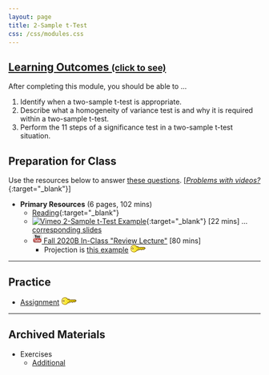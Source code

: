 ```yaml
---
layout: page
title: 2-Sample t-Test
css: /css/modules.css
---
```


<div class="panel-group-ILOs">
  <div class="panel panel-default">
    <div class="panel-heading">
      <h2 class="panel-title">
        <a data-toggle="collapse" href="#ILOs">Learning Outcomes <small>(click to see)</small></a>
      </h2>
    </div>
    <div id="ILOs" class="panel-collapse collapse">
      <div class="panel-body">

<p>After completing this module, you should be able to ...</p>

<ol>
  <li>Identify when a two-sample t-test is appropriate.</li>
  <li>Describe what a homogeneity of variance test is and why it is required within a two-sample t-test.</li>
  <li>Perform the 11 steps of a significance test in a two-sample t-test situation.</li>
</ol>
      </div>
    </div>
  </div>
</div>

## Preparation for Class

Use the resources below to answer [these questions](Prep/2Samplet). [[*Problems with videos?*](../resources/FAQs/videos){:target="_blank"}]

* **Primary Resources** (6 pages, 102 mins)
  * [Reading](http://derekogle.com/Book107/t2test.html){:target="_blank"}
  * [![Vimeo](../img/dhovid.png) 2-Sample t-Test Example](https://vimeo.com/user45324800/t2test-ex1){:target="_blank"} [22 mins] ... [corresponding slides](PPT/2Samplet_PPT.pptx)
  * [![YouTube](../img/youtube.png) Fall 2020B In-Class "Review Lecture"](https://youtu.be/j5HZWeh8dfE) [80 mins]
    * Projection is [this example](CE/2Samplet_CExmpl) [![Decoration](../img/key.png)](CE/KEY_2Samplet_CExmpl)

----

## Practice

* [Assignment](CE/2Samplet_CE1) [![Decoration](../img/key.png)](CE/KEY_2Samplet_CE)

----

## Archived Materials

* Exercises
  * [Additional](CE/2Samplet_CE2)
